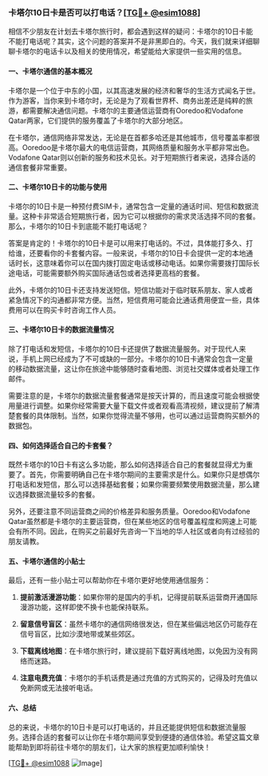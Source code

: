 ### 卡塔尔10日卡是否可以打电话？[[TG💪+ @esim1088](https://t.me/s/esim1088)]

相信不少朋友在计划去卡塔尔旅行时，都会遇到这样的疑问：卡塔尔的10日卡能不能打电话呢？其实，这个问题的答案并不是非黑即白的。今天，我们就来详细聊聊卡塔尔的电话卡以及相关的使用情况，希望能给大家提供一些实用的信息。

#### 一、卡塔尔通信的基本概况

卡塔尔是一个位于中东的小国，以其高速发展的经济和奢华的生活方式闻名于世。作为游客，当你来到卡塔尔时，无论是为了观看世界杯、商务出差还是纯粹的旅游，都需要解决通信问题。卡塔尔的主要通信运营商有Ooredoo和Vodafone Qatar两家，它们提供的服务覆盖了卡塔尔的大部分地区。

在卡塔尔，通信网络非常发达，无论是在首都多哈还是其他城市，信号覆盖率都很高。Ooredoo是卡塔尔最大的电信运营商，其网络质量和服务水平都非常出色。Vodafone Qatar则以创新的服务和技术见长。对于短期旅行者来说，选择合适的通信套餐非常重要。

#### 二、卡塔尔10日卡的功能与使用

卡塔尔的10日卡是一种预付费SIM卡，通常包含一定量的通话时间、短信和数据流量。这种卡非常适合短期旅行者，因为它可以根据你的需求灵活选择不同的套餐。那么，卡塔尔的10日卡到底能不能打电话呢？

答案是肯定的！卡塔尔的10日卡是可以用来打电话的。不过，具体能打多久、打给谁，还要看你的卡套餐内容。一般来说，卡塔尔的10日卡会提供一定的本地通话时长，这意味着你可以在国内拨打固定电话或移动电话。如果你需要拨打国际长途电话，可能需要额外购买国际通话包或者选择更高档的套餐。

此外，卡塔尔的10日卡还支持发送短信。短信功能对于临时联系朋友、家人或者紧急情况下的沟通都非常方便。当然，短信费用可能会比通话费用便宜一些，具体费用可以在购买卡时咨询工作人员。

#### 三、卡塔尔10日卡的数据流量情况

除了打电话和发短信，卡塔尔的10日卡还提供了数据流量服务。对于现代人来说，手机上网已经成为了不可或缺的一部分。卡塔尔的10日卡通常会包含一定量的移动数据流量，这让你在旅途中能够随时查看地图、浏览社交媒体或者处理工作邮件。

需要注意的是，卡塔尔的数据流量套餐通常是按天计算的，而且速度可能会根据使用量进行调整。如果你经常需要大量下载文件或者观看高清视频，建议提前了解清楚套餐的具体限制。当然，如果你觉得流量不够用，也可以通过运营商购买额外的数据包。

#### 四、如何选择适合自己的卡套餐？

既然卡塔尔的10日卡有这么多功能，那么如何选择适合自己的套餐就显得尤为重要了。首先，你需要明确自己在卡塔尔期间的主要需求是什么。如果你只是想偶尔打电话和发短信，那么可以选择基础套餐；如果你需要频繁使用数据流量，那么建议选择数据流量较多的套餐。

另外，还要注意不同运营商之间的价格差异和服务质量。Ooredoo和Vodafone Qatar虽然都是卡塔尔的主要运营商，但在某些地区的信号覆盖程度和网速上可能会有所不同。因此，在购买之前最好先咨询一下当地的华人社区或者向有过经验的朋友请教。

#### 五、卡塔尔通信的小贴士

最后，还有一些小贴士可以帮助你在卡塔尔更好地使用通信服务：

1. **提前激活漫游功能**：如果你带的是国内的手机，记得提前联系运营商开通国际漫游功能，这样即使不换卡也能保持联系。
   
2. **留意信号盲区**：虽然卡塔尔的通信网络很发达，但在某些偏远地区仍可能存在信号盲区，比如沙漠地带或某些郊区。

3. **下载离线地图**：在卡塔尔旅行时，建议提前下载好离线地图，以免因为没有网络而迷路。

4. **注意电费充值**：卡塔尔的手机话费是通过充值的方式购买的，记得及时充值以免断网或无法接听电话。

#### 六、总结

总的来说，卡塔尔的10日卡是可以打电话的，并且还能提供短信和数据流量服务。选择合适的套餐可以让你在卡塔尔期间享受到便捷的通信体验。希望这篇文章能帮助到即将前往卡塔尔的朋友们，让大家的旅程更加顺利愉快！

[[TG💪+ @esim1088](https://t.me/s/esim1088) ![Image](https://i.postimg.cc/4NQfJmqS/Snipaste-2025-05-13-00-14-12.png)]